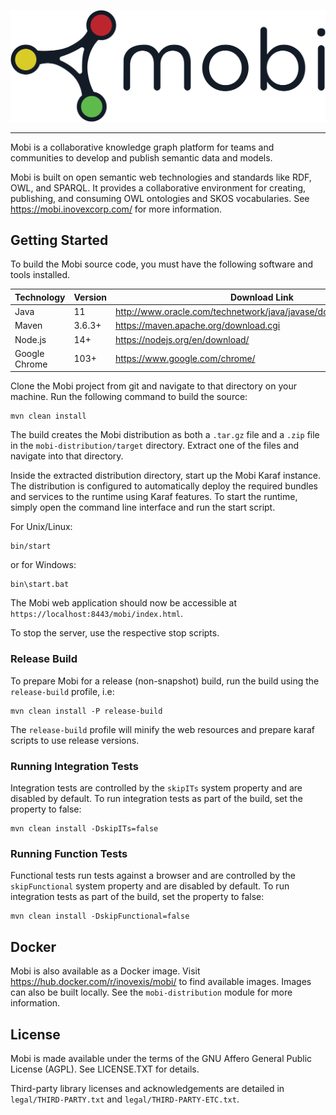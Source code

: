 ![Mobi Logo](com.mobi.web/src/main/resources/public/images/mobi-primary-logo.png?raw=true "Mobi")
***

Mobi is a collaborative knowledge graph platform for teams and communities to develop and publish semantic data and models.

Mobi is built on open semantic web technologies and standards like RDF, OWL, and SPARQL. It provides a collaborative environment for creating, publishing, and consuming OWL ontologies and SKOS vocabularies.
See https://mobi.inovexcorp.com/ for more information.

## Getting Started

To build the Mobi source code, you must have the following software and tools installed.

| Technology  | Version  | Download Link  |
| ----------- | -------- | -------------- |
| Java        | 11        | http://www.oracle.com/technetwork/java/javase/downloads/index.html  |
| Maven       | 3.6.3+      | https://maven.apache.org/download.cgi  |
| Node.js     | 14+      | https://nodejs.org/en/download/  |
| Google Chrome | 103+ | https://www.google.com/chrome/ |

Clone the Mobi project from git and navigate to that directory on your machine. Run the following command to build the source:

```
mvn clean install
```

The build creates the Mobi distribution as both a `.tar.gz` file and a `.zip` file in the
`mobi-distribution/target` directory. Extract one of the files and navigate into that directory.

Inside the extracted distribution directory, start up the Mobi Karaf instance. The distribution is configured to automatically deploy the required bundles and services to the runtime using Karaf features. To start the runtime, simply open the command line interface and run the start script.

For Unix/Linux:

```
bin/start
```

or for Windows:

```
bin\start.bat
```

The Mobi web application should now be accessible at `https://localhost:8443/mobi/index.html`.

To stop the server, use the respective stop scripts.

### Release Build

To prepare Mobi for a release (non-snapshot) build, run the build using the `release-build` profile, i.e:

```
mvn clean install -P release-build
```

The `release-build` profile will minify the web resources and prepare karaf scripts to use release versions.

### Running Integration Tests

Integration tests are controlled by the `skipITs` system property and are disabled by default. To run integration tests as part of the build, set the property to false:

```
mvn clean install -DskipITs=false
```

### Running Function Tests

Functional tests run tests against a browser and are controlled by the `skipFunctional` system property and are disabled by default. To run integration tests as part of the build, set the property to false:

```
mvn clean install -DskipFunctional=false
```

## Docker

Mobi is also available as a Docker image. Visit https://hub.docker.com/r/inovexis/mobi/ to find available images. Images can also be built locally. See the `mobi-distribution` module for more information.

## License

Mobi is made available under the terms of the GNU Affero General Public License (AGPL).  See LICENSE.TXT for details.

Third-party library licenses and acknowledgements are detailed in `legal/THIRD-PARTY.txt` and `legal/THIRD-PARTY-ETC.txt`.
